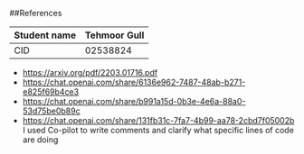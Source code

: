 ##References


| Student name      | Tehmoor Gull |
| ----------- | ----------- |
| CID      | 02538824       |


- https://arxiv.org/pdf/2203.01716.pdf
- https://chat.openai.com/share/6136e962-7487-48ab-b271-e825f69b4ce3
- https://chat.openai.com/share/b991a15d-0b3e-4e6a-88a0-53d75be0b89c
- https://chat.openai.com/share/131fb31c-7fa7-4b99-aa78-2cbd7f05002b
I used Co-pilot to write comments and clarify what specific lines of code are doing